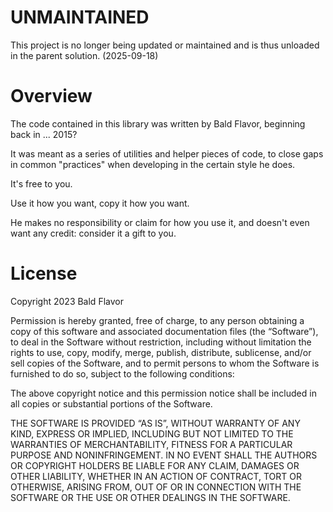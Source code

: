 # UNMAINTAINED

This project is no longer being updated or maintained and is thus unloaded in the parent solution. (2025-09-18)

# Overview

The code contained in this library was written by Bald Flavor, beginning back in ... 2015?

It was meant as a series of utilities and helper pieces of code, to close gaps in common "practices" when developing in the certain style he does.

It's free to you.

Use it how you want, copy it how you want.

He makes no responsibility or claim for how you use it, and doesn't even want any credit: consider it a gift to you.


# License

Copyright 2023 Bald Flavor

Permission is hereby granted, free of charge, to any person obtaining a copy of this software and associated documentation files (the “Software”), to deal in the Software without restriction, including without limitation the rights to use, copy, modify, merge, publish, distribute, sublicense, and/or sell copies of the Software, and to permit persons to whom the Software is furnished to do so, subject to the following conditions:

The above copyright notice and this permission notice shall be included in all copies or substantial portions of the Software.

THE SOFTWARE IS PROVIDED “AS IS”, WITHOUT WARRANTY OF ANY KIND, EXPRESS OR IMPLIED, INCLUDING BUT NOT LIMITED TO THE WARRANTIES OF MERCHANTABILITY, FITNESS FOR A PARTICULAR PURPOSE AND NONINFRINGEMENT. IN NO EVENT SHALL THE AUTHORS OR COPYRIGHT HOLDERS BE LIABLE FOR ANY CLAIM, DAMAGES OR OTHER LIABILITY, WHETHER IN AN ACTION OF CONTRACT, TORT OR OTHERWISE, ARISING FROM, OUT OF OR IN CONNECTION WITH THE SOFTWARE OR THE USE OR OTHER DEALINGS IN THE SOFTWARE.
